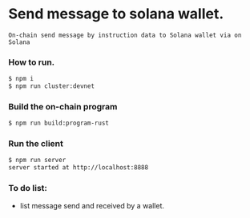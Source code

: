# Send message to solana wallet.

    On-chain send message by instruction data to Solana wallet via on Solana


### How to run.

```bash
$ npm i
$ npm run cluster:devnet
```

### Build the on-chain program

```bash
$ npm run build:program-rust
```

### Run the client

```bash
$ npm run server
server started at http://localhost:8888
```

### To do list:
* list message send and received by a wallet. 
